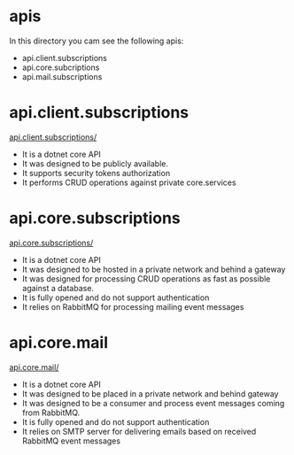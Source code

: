 # apis

In this directory you cam see the following apis:
- api.client.subscriptions
- api.core.subcriptions
- api.mail.subscriptions

# api.client.subscriptions
[api.client.subscriptions/](api.client.subscriptions/readme.md)
- It is a dotnet core API 
- It was designed to be publicly available.
- It supports security tokens authorization
- It performs CRUD operations against private core.services

# api.core.subscriptions
[api.core.subscriptions/](api.core.subscriptions/readme.md)
- It is a dotnet core API 
- It was designed to be hosted in a private network and behind a gateway
- It was designed for processing CRUD operations as fast as possible against a database.
- It is fully opened and do not support authentication
- It relies on RabbitMQ for processing mailing event messages 

# api.core.mail
[api.core.mail/](api.core.mail/readme.md)
- It is a dotnet core API 
- It was designed to be placed in a private network and behind gateway
- It was designed to be a consumer and process event messages coming from RabbitMQ.
- It is fully opened and do not support authentication
- It relies on SMTP server for delivering emails based on received RabbitMQ event messages 


